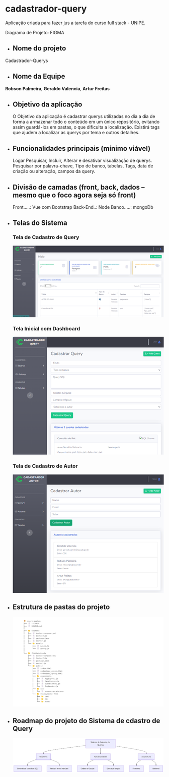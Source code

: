 # cadastrador-query
 Aplicação criada para fazer jus a tarefa do curso full stack - UNIPE.

 Diagrama de Projeto: FIGMA

- ## **Nome do projeto**
 Cadastrador-Querys

- ## **Nome da Equipe**
 **Robson Palmeira**, 
 **Geraldo Valencia**, 
 **Artur Freitas**
 
- ## **Objetivo da aplicação**
  O Objetivo da aplicação é cadastrar querys utilizadas no dia a dia de forma a armazenar todo o conteúdo em um único repositório, evitando assim guardá-los em pastas, o que dificulta a localização. Existirá tags que ajudem a localizar as querys por tema e outros detalhes.

- ## **Funcionalidades principais (mínimo viável)**
  Logar
  Pesquisar, Incluir, Alterar e desativar visualização de querys.
  Pesquisar por palavra-chave, Tipo de banco, tabelas, Tags, data de  criação ou alteração, campos da query.

- ## **Divisão de camadas (front, back, dados – mesmo que o foco agora seja só front)**
  Front.....: Vue com Bootstrap
  Back-End..: Node
  Banco.....: mongoDb 
 
- ## Telas do Sistema

  ### Tela de Cadastro de Query
  ![Tela Cadastro de Query](frontend-node/public/img/screen/scr01.png)

  ### Tela Inicial com Dashboard
  ![Tela Inicial](frontend-node/public/img/screen/scr02.png)

  ### Tela de Cadastro de Autor
  ![Tela Cadastro de Autor](frontend-node/public/img/screen/scr03.png)

- ## **Estrutura de pastas do projeto**

  ![Imagem da estrutura de pastas do projeto](frontend-node/public/img/estrutural.png) 


- ## Roadmap do projeto do Sistema de cdastro de Query
           
  ![Imagem do roadmap do projeto](frontend-node/public/img/roadmap_do_projeto.png) 

